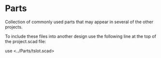# Parts
Collection of commonly used parts that may appear in several of the other projects.

To include these files into another design use the following line at the top of the project.scad file:

use <../Parts/tslot.scad>


